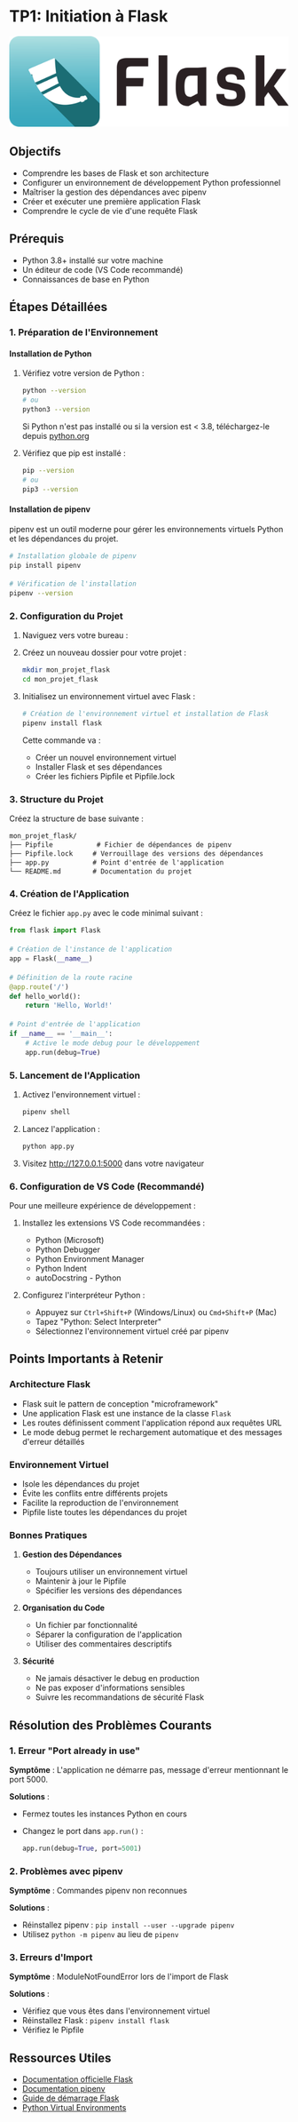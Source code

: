 # TP1: Initiation à Flask

![Flask Logo](assets/flask-logo.webp)

## Objectifs

- Comprendre les bases de Flask et son architecture
- Configurer un environnement de développement Python professionnel
- Maîtriser la gestion des dépendances avec pipenv
- Créer et exécuter une première application Flask
- Comprendre le cycle de vie d'une requête Flask

## Prérequis

- Python 3.8+ installé sur votre machine
- Un éditeur de code (VS Code recommandé)
- Connaissances de base en Python

## Étapes Détaillées

### 1. Préparation de l'Environnement

#### Installation de Python

1. Vérifiez votre version de Python :

   ```bash
   python --version
   # ou
   python3 --version
   ```

   Si Python n'est pas installé ou si la version est < 3.8, téléchargez-le depuis [python.org](https://www.python.org/downloads/)

2. Vérifiez que pip est installé :

   ```bash
   pip --version
   # ou
   pip3 --version
   ```

#### Installation de pipenv

pipenv est un outil moderne pour gérer les environnements virtuels Python et les dépendances du projet.

```bash
# Installation globale de pipenv
pip install pipenv

# Vérification de l'installation
pipenv --version
```

### 2. Configuration du Projet

1. Naviguez vers votre bureau :
2. Créez un nouveau dossier pour votre projet :

   ```bash
   mkdir mon_projet_flask
   cd mon_projet_flask
   ```

3. Initialisez un environnement virtuel avec Flask :

   ```bash
   # Création de l'environnement virtuel et installation de Flask
   pipenv install flask
   ```

   Cette commande va :

   - Créer un nouvel environnement virtuel
   - Installer Flask et ses dépendances
   - Créer les fichiers Pipfile et Pipfile.lock

### 3. Structure du Projet

Créez la structure de base suivante :

```plaintext
mon_projet_flask/
├── Pipfile           # Fichier de dépendances de pipenv
├── Pipfile.lock     # Verrouillage des versions des dépendances
├── app.py           # Point d'entrée de l'application
└── README.md        # Documentation du projet
```

### 4. Création de l'Application

Créez le fichier `app.py` avec le code minimal suivant :

```python
from flask import Flask

# Création de l'instance de l'application
app = Flask(__name__)

# Définition de la route racine
@app.route('/')
def hello_world():
    return 'Hello, World!'

# Point d'entrée de l'application
if __name__ == '__main__':
    # Active le mode debug pour le développement
    app.run(debug=True)
```

### 5. Lancement de l'Application

1. Activez l'environnement virtuel :

   ```bash
   pipenv shell
   ```

2. Lancez l'application :

   ```bash
   python app.py
   ```

3. Visitez http://127.0.0.1:5000 dans votre navigateur

### 6. Configuration de VS Code (Recommandé)

Pour une meilleure expérience de développement :

1. Installez les extensions VS Code recommandées :

   - Python (Microsoft)
   - Python Debugger
   - Python Environment Manager
   - Python Indent
   - autoDocstring - Python

2. Configurez l'interpréteur Python :
   - Appuyez sur `Ctrl+Shift+P` (Windows/Linux) ou `Cmd+Shift+P` (Mac)
   - Tapez "Python: Select Interpreter"
   - Sélectionnez l'environnement virtuel créé par pipenv

## Points Importants à Retenir

### Architecture Flask

- Flask suit le pattern de conception "microframework"
- Une application Flask est une instance de la classe `Flask`
- Les routes définissent comment l'application répond aux requêtes URL
- Le mode debug permet le rechargement automatique et des messages d'erreur détaillés

### Environnement Virtuel

- Isole les dépendances du projet
- Évite les conflits entre différents projets
- Facilite la reproduction de l'environnement
- Pipfile liste toutes les dépendances du projet

### Bonnes Pratiques

1. **Gestion des Dépendances**

   - Toujours utiliser un environnement virtuel
   - Maintenir à jour le Pipfile
   - Spécifier les versions des dépendances

2. **Organisation du Code**

   - Un fichier par fonctionnalité
   - Séparer la configuration de l'application
   - Utiliser des commentaires descriptifs

3. **Sécurité**
   - Ne jamais désactiver le debug en production
   - Ne pas exposer d'informations sensibles
   - Suivre les recommandations de sécurité Flask

## Résolution des Problèmes Courants

### 1. Erreur "Port already in use"

**Symptôme** : L'application ne démarre pas, message d'erreur mentionnant le port 5000.

**Solutions** :

- Fermez toutes les instances Python en cours
- Changez le port dans `app.run()` :

  ```python
  app.run(debug=True, port=5001)
  ```

### 2. Problèmes avec pipenv

**Symptôme** : Commandes pipenv non reconnues

**Solutions** :

- Réinstallez pipenv : `pip install --user --upgrade pipenv`
- Utilisez `python -m pipenv` au lieu de `pipenv`

### 3. Erreurs d'Import

**Symptôme** : ModuleNotFoundError lors de l'import de Flask

**Solutions** :

- Vérifiez que vous êtes dans l'environnement virtuel
- Réinstallez Flask : `pipenv install flask`
- Vérifiez le Pipfile

## Ressources Utiles

- [Documentation officielle Flask](https://flask.palletsprojects.com/)
- [Documentation pipenv](https://pipenv.pypa.io/)
- [Guide de démarrage Flask](https://flask.palletsprojects.com/quickstart/)
- [Python Virtual Environments](https://docs.python.org/3/tutorial/venv.html)
